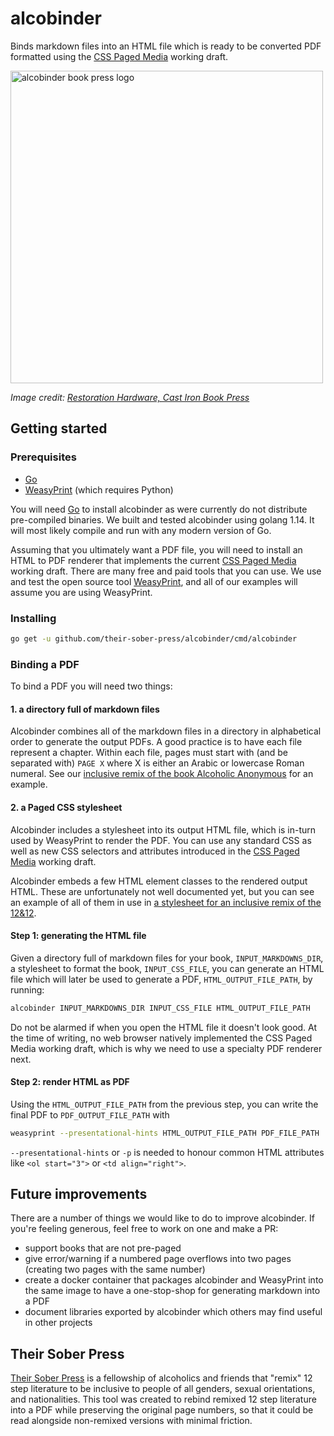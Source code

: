 # alcobinder

Binds markdown files into an HTML file which is ready to be converted PDF formatted using the [CSS Paged Media]
working draft.

<img src=https://motevets.com/images/alcobinder.svg width="500" alt="alcobinder book press logo" title="book press"/>

_Image credit: [Restoration Hardware, Cast Iron Book Press]_
## Getting started

### Prerequisites
* [Go]
* [WeasyPrint] (which requires Python)

You will need [Go] to install alcobinder as were currently do not distribute pre-compiled binaries. We built and
tested alcobinder using golang 1.14. It will most likely compile and run with any modern version of Go.

Assuming that you ultimately want a PDF file, you will need to install an HTML to PDF renderer that implements the
current [CSS Paged Media] working draft. There are many free and paid tools that you can use. We use and test the
open source tool [WeasyPrint], and all of our examples will assume you are using WeasyPrint.

### Installing

```bash
go get -u github.com/their-sober-press/alcobinder/cmd/alcobinder
```

### Binding a PDF

To bind a PDF you will need two things:

#### 1. a directory full of markdown files

Alcobinder combines all of the markdown files in a directory in alphabetical order to generate the output PDFs. A
good practice is to have each file represent a chapter. Within each file, pages must start with (and be separated
with) `PAGE X` where X is either an Arabic or lowercase Roman numeral. See our [inclusive remix of the book Alcoholic
Anonymous] for an example.

#### 2. a Paged CSS stylesheet

Alcobinder includes a stylesheet into its output HTML file, which is in-turn used by WeasyPrint to render the PDF.
You can use any standard CSS as well as new CSS selectors and attributes introduced in the [CSS Paged Media] working
draft.

Alcobinder embeds a few HTML element classes to the rendered output HTML. These are unfortunately not well documented
yet, but you can see an example of all of them in use in [a stylesheet for an inclusive remix of the 12&12].

#### Step 1: generating the HTML file

Given a directory full of markdown files for your book, `INPUT_MARKDOWNS_DIR`, a stylesheet to format the book,
`INPUT_CSS_FILE`, you can generate an HTML file which will later be used to generate a PDF, `HTML_OUTPUT_FILE_PATH`,
by running:

```bash
alcobinder INPUT_MARKDOWNS_DIR INPUT_CSS_FILE HTML_OUTPUT_FILE_PATH
```

Do not be alarmed if when you open the HTML file it doesn't look good. At the time of writing, no web browser
natively implemented the CSS Paged Media working draft, which is why we need to use a specialty PDF renderer next.

#### Step 2: render HTML as PDF

Using the `HTML_OUTPUT_FILE_PATH` from the previous step, you can write the final PDF to `PDF_OUTPUT_FILE_PATH` with

```bash
weasyprint --presentational-hints HTML_OUTPUT_FILE_PATH PDF_FILE_PATH
```

`--presentational-hints` or `-p` is needed to honour common HTML attributes like `<ol start="3">` or 
`<td align="right">`.

## Future improvements
There are a number of things we would like to do to improve alcobinder. If you're feeling generous, feel free to work
on one and make a PR:
* support books that are not pre-paged
* give error/warning if a numbered page overflows into two pages (creating two pages with the same number)
* create a docker container that packages alcobinder and WeasyPrint into the same image to have a one-stop-shop for
  generating markdown into a PDF
* document libraries exported by alcobinder which others may find useful in other projects

## Their Sober Press
[Their Sober Press] is a fellowship of alcoholics and friends that "remix" 12 step literature to be inclusive to
people of all genders, sexual orientations, and nationalities. This tool was created to rebind remixed 12 step
literature into a PDF while preserving the original page numbers, so that it could be read alongside non-remixed
versions with minimal friction.

[Go]: https://golang.org/doc/install
[WeasyPrint]: https://weasyprint.org/start/
[CSS Paged Media]: https://www.w3.org/TR/css-page-3/
[inclusive remix of the book Alcoholic Anonymous]: https://github.com/their-sober-press/inclusive-sober-literature/tree/master/remixed/big_book
[a stylesheet for an inclusive remix of the 12&12]: https://github.com/their-sober-press/alcobinder/blob/master/css/12-and-12.css
[Their Sober Press]: http://theirsober.press
[Restoration Hardware, Cast Iron Book Press]: https://www.restorationhardware.com/catalog/product/product.jsp?productId=prod70012
